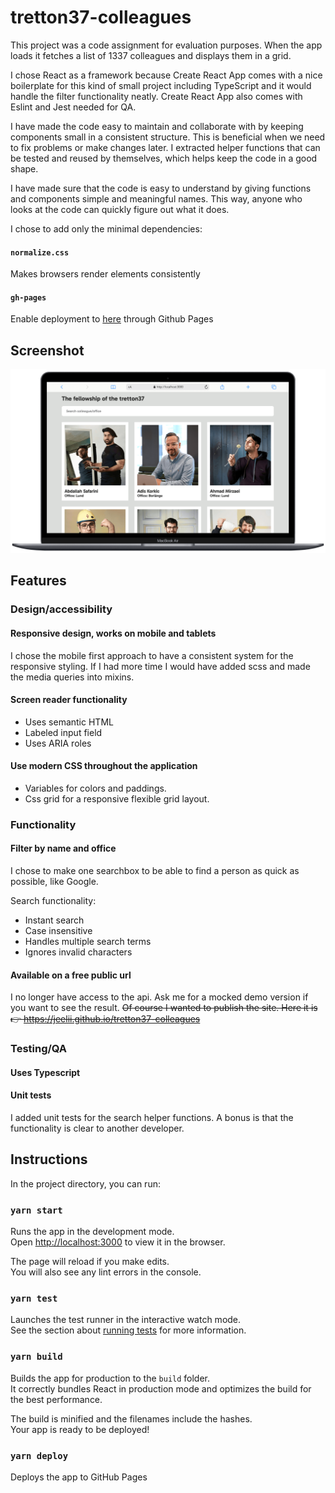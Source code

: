 # tretton37-colleagues

This project was a code assignment for evaluation purposes. When the app loads it fetches a list of 1337 colleagues and displays them in a grid.

I chose React as a framework because Create React App comes with a nice boilerplate for this kind of small project including TypeScript and it would handle the filter functionality neatly.
Create React App also comes with Eslint and Jest needed for QA.

I have made the code easy to maintain and collaborate with by keeping components small in a consistent structure. This is beneficial when we need to fix problems or make changes later. I extracted helper functions that can be tested and reused by themselves, which helps keep the code in a good shape.

I have made sure that the code is easy to understand by giving functions and components simple and meaningful names. This way, anyone who looks at the code can quickly figure out what it does.

I chose to add only the minimal dependencies:

#### `normalize.css`

Makes browsers render elements consistently

#### `gh-pages`

Enable deployment to [here](https://jeelii.github.io/tretton37-colleagues) through Github Pages

## Screenshot

![Screenshot](screenshots/laptop.png)

## Features

### Design/accessibility

#### Responsive design, works on mobile and tablets

I chose the mobile first approach to have a consistent system for the responsive styling. If I had more time I would have added scss and made the media queries into mixins.

#### Screen reader functionality

- Uses semantic HTML
- Labeled input field
- Uses ARIA roles

#### Use modern CSS throughout the application

- Variables for colors and paddings.
- Css grid for a responsive flexible grid layout.

### Functionality

#### Filter by name and office

I chose to make one searchbox to be able to find a person as quick as possible, like Google.

Search functionality:

- Instant search
- Case insensitive
- Handles multiple search terms
- Ignores invalid characters

#### Available on a free public url

I no longer have access to the api. Ask me for a mocked demo version if you want to see the result.
~~Of course I wanted to publish the site. Here it is 👉 https://jeelii.github.io/tretton37-colleagues~~

### Testing/QA

#### Uses Typescript

#### Unit tests

I added unit tests for the search helper functions. A bonus is that the functionality is clear to another developer.

## Instructions

In the project directory, you can run:

### `yarn start`

Runs the app in the development mode.\
Open [http://localhost:3000](http://localhost:3000) to view it in the browser.

The page will reload if you make edits.\
You will also see any lint errors in the console.

### `yarn test`

Launches the test runner in the interactive watch mode.\
See the section about [running tests](https://facebook.github.io/create-react-app/docs/running-tests) for more information.

### `yarn build`

Builds the app for production to the `build` folder.\
It correctly bundles React in production mode and optimizes the build for the best performance.

The build is minified and the filenames include the hashes.\
Your app is ready to be deployed!

### `yarn deploy`

Deploys the app to GitHub Pages

